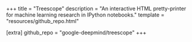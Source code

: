 +++
title = "Treescope"
description = "An interactive HTML pretty-printer for machine learning research in IPython notebooks."
template = "resources/github_repo.html"

[extra]
github_repo = "google-deepmind/treescope"
+++